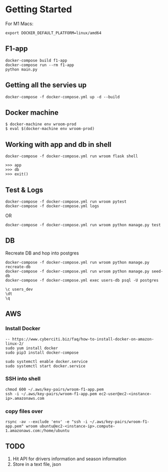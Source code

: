 
# Getting Started

For M1 Macs:
```shell
export DOCKER_DEFAULT_PLATFORM=linux/amd64
```

## F1-app
```
docker-compose build f1-app
docker-compose run --rm f1-app
python main.py
```

## Getting all the servies up

```
docker-compose -f docker-compose.yml up -d --build
```


## Docker machine

```shell
$ docker-machine env wroom-prod
$ eval $(docker-machine env wroom-prod)

```


## Working with app and db in shell
```
docker-compose -f docker-compose.yml run wroom flask shell

>>> app
>>> db
>>> exit()
```


## Test & Logs
```
docker-compose -f docker-compose.yml run wroom pytest
docker-compose -f docker-compose.yml logs
```
OR
```
docker-compose -f docker-compose.yml run wroom python manage.py test
```

## DB

Recreate DB and hop into postgres
```shell
docker-compose -f docker-compose.yml run wroom python manage.py recreate-db
docker-compose -f docker-compose.yml run wroom python manage.py seed-db
docker-compose -f docker-compose.yml exec users-db psql -U postgres
```

```postgresql
\c users_dev
\dt
\q
```

## AWS
[//]: # (username: f****p****@g***.com)

### Install Docker
```shell
-- https://www.cyberciti.biz/faq/how-to-install-docker-on-amazon-linux-2/
sudo yum install docker
sudo pip3 install docker-compose

sudo systemctl enable docker.service
sudo systemctl start docker.service
```

### SSH into shell
```shell
chmod 600 ~/.aws/key-pairs/wroom-f1-app.pem                                             
ssh -i ~/.aws/key-pairs/wroom-f1-app.pem ec2-user@ec2-<instance-ip>.amazonaws.com
```

### copy files over

```shell
rsync -av --exclude 'env' -e "ssh -i ~/.aws/key-pairs/wroom-f1-app.pem" wroom ubuntu@ec2-<instance-ip>.compute-1.amazonaws.com:/home/ubuntu 
```

## TODO
1. Hit API for drivers information and season information
2. Store in a text file, json